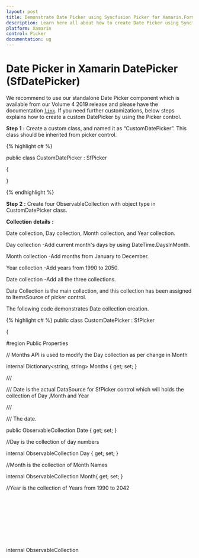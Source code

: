 ```yaml
---
layout: post
title: Demonstrate Date Picker using Syncfusion Picker for Xamarin.Forms
description: Learn here all about how to create Date Picker using Syncfusion Xamarin Picker (SfPicker) control and it contains sample and code snippet for this. 
platform: Xamarin
control: Picker
documentation: ug
---
```


# Date Picker in Xamarin DatePicker (SfDatePicker)

We recommend to use our standalone Date Picker component which is available from our Volume 4 2019 release and please have the documentation [`link`](https://help.syncfusion.com/xamarin/datepicker/overview). If you need further customizations, below steps explains how to create a custom DatePicker by using the Picker control.

**Step** **1** **:** Create a custom class, and named it as “CustomDatePicker”. This class should be inherited from picker control.

{% highlight c# %}

public class CustomDatePicker : SfPicker

{

}

{% endhighlight %}

**Step** **2** **:** Create four ObservableCollection with object type in CustomDatePicker class. 

**Collection** **details** **:** 

Date collection, Day collection, Month collection, and Year collection.

Day collection -Add current month's days by using DateTime.DaysInMonth.

Month collection -Add months from January to December.

Year collection -Add years from  1990 to 2050.

Date collection -Add all the three collections.

Date Collection is the main collection, and this collection has been assigned to ItemsSource of picker control.

The following code demonstrates Date collection creation.

{% highlight c# %}
public class CustomDatePicker : SfPicker

{

#region Public Properties

// Months API is used to modify the Day collection as per change in Month

internal Dictionary<string, string> Months { get; set; }

/// <summary>

/// Date is the actual DataSource for SfPicker control which will holds the collection of Day ,Month and Year

/// </summary>

/// <value>The date.</value>

public ObservableCollection<object> Date { get; set; }

//Day is the collection of day numbers

internal ObservableCollection<object> Day { get; set; }

//Month is the collection of Month Names

internal ObservableCollection<object> Month{ get; set; }

//Year is the collection of Years from 1990 to 2042

internal ObservableCollection<object> Year{ get; set; }

#endregion

public CustomDatePicker()

{

Months = new Dictionary<string, string>();

Date = new ObservableCollection<object>();

Day = new ObservableCollection<object>();

Month = new ObservableCollection<object>();

Year = new ObservableCollection<object>();

PopulateDateCollection();

this.ItemsSource = Date;

}

private void PopulateDateCollection()

{

//populate months

for (int i = 1; i < 13; i++)

{

if (!Months.ContainsKey(CultureInfo.CurrentCulture.DateTimeFormat.GetMonthName(i).Substring(0, 3)))

Months.Add(CultureInfo.CurrentCulture.DateTimeFormat.GetMonthName(i).Substring(0, 3), CultureInfo.CurrentCulture.DateTimeFormat.GetMonthName(i));

Month.Add(CultureInfo.CurrentCulture.DateTimeFormat.GetMonthName(i).Substring(0, 3));

}

//populate year

for (int i = 1990; i < 2050; i++)

{

Year.Add(i.ToString());

}

//populate Days

for (int i = 1; i <= DateTime.DaysInMonth(DateTime.Now.Year, DateTime.Now.Month); i++)

{

if (i < 10)

{

Day.Add("0" + i);

}

else

Day.Add(i.ToString());

}

Date.Add(Month);

Date.Add(Day);

Date.Add(Year);

}

}

{% endhighlight %}

**Step** **3** **:** Update the day value based on month and year values by using Selection changed event of picker control. Since the days of each month differs, you should handle this collection.

{% highlight c# %}
public CustomDatePicker()

{



//hook selection changed event

this.SelectionChanged += CustomDatePicker_SelectionChanged;

}

private void CustomDatePicker_SelectionChanged(object sender, SelectionChangedEventArgs e)

{

UpdateDays(Date, e);

}

//Update days method is used to alter the Date collection as per selection change in Month column(if Feb is Selected day collection has value from 1 to 28)

public void UpdateDays(ObservableCollection<object> Date, SelectionChangedEventArgs e)

{

Device.BeginInvokeOnMainThread(() =>

{

        if (Date.Count == 3)
        {
            bool flag = false;
            if (e.OldValue != null && e.NewValue != null && (e.OldValue as ObservableCollection<object>).Count == 3 && (e.NewValue as ObservableCollection<object>).Count== 3 )
            {
                if (!object.Equals((e.OldValue as IList)[0], (e.NewValue as IList)[0]))
                {
                    flag = true;
                }
                if (!object.Equals((e.OldValue as IList)[2], (e.NewValue as IList)[2]))
                {
                    flag = true;
                }
            }

            if (flag)
            {

                ObservableCollection<object> days = new ObservableCollection<object>();
                int month = DateTime.ParseExact(Months[(e.NewValue as IList)[0].ToString()], "MMMM", CultureInfo.InvariantCulture).Month;
                int year = int.Parse((e.NewValue as IList)[2].ToString());
                for (int j = 1; j <= DateTime.DaysInMonth(year, month); j++)
                {
                    if (j < 10)
                    {
                        days.Add("0" + j);
                    }
                    else
                        days.Add(j.ToString());
                }
                ObservableCollection<object> PreviousValue = new ObservableCollection<object>();

                foreach (var item in e.NewValue as IList)
                {
                    PreviousValue.Add(item);
                }
                if (days.Count > 0)
                {
                    Date.RemoveAt(1);
                    Date.Insert(1, days);
                }

                if ((Date[1] as IList).Contains(PreviousValue[1]))
                {
                    this.SelectedItem = PreviousValue;
                }
                else
                {
                    PreviousValue[1] = (Date[1] as IList)[(Date[1] as IList).Count - 1];
                    this.SelectedItem = PreviousValue;
                }
            }
        }
});

}

{% endhighlight %}

**Step** **4** **:** Define each column headers “Day”, “Month”, and “Year” by using ColumnHeaderText property of picker control. The following code demonstrates how to define header for each column of picker control.

{% highlight c# %}
public class CustomDatePicker : SfPicker

{

/// <summary>

/// Headers API is holds the column name for every column in date picker

/// </summary>

/// <value>The Headers.</value>

public ObservableCollection<string> Headers { get; set; }

public CustomDatePicker()

{

Headers = new ObservableCollection<string>();

Headers.Add("Month");

Headers.Add("Day");

Headers.Add("Year");

//SfPicker header text

HeaderText = "Date Picker";



// Column header text collection

this.ColumnHeaderText = Headers;

}

}

{% endhighlight %}

**Step** **5** **:** Finally, enable the picker header, Column header, and footer by using ShowHeader,ShowFooter and ShowColumnHeader properties.

{% highlight c# %}
public CustomDatePicker()

{



//Enable Footer

ShowFooter = true;

//Enable SfPicker Header

ShowHeader = true;

//Enable Column Header of SfPicker

ShowColumnHeader = true;

}

{% endhighlight %}

**Step** **6** **:** Add the CustomDatePicker control in main XAML page. Please refer the following code snippets.

{% tabs %}
{% highlight xaml %}
<ContentPage

x:Class="DatePicker.DatePickerPage"

xmlns="http://xamarin.com/schemas/2014/forms"

xmlns:x="http://schemas.microsoft.com/winfx/2009/xaml"

xmlns:local="clr-namespace:DatePicker"

xmlns:picker="clr-namespace:Syncfusion.SfPicker.XForms;assembly=Syncfusion.SfPicker.XForms">

<ContentPage.BindingContext>

<local:DatePickerViewModel />

</ContentPage.BindingContext>

<Grid>

<Button

Clicked="Button_Clicked"

HeightRequest="30"

HorizontalOptions="Center"

Text="Show Picker"

VerticalOptions="Center"

WidthRequest="200" />

<local:CustomDatePicker

x:Name="date"

ColumnHeaderHeight="40"

HorizontalOptions="Center"

PickerHeight="400"

PickerMode="Dialog"

PickerWidth="300"

SelectedItem="{Binding StartDate}"

VerticalOptions="Center" />

</Grid>

</ContentPage>

{% endhighlight %}


{% highlight c# %}
public partial class DatePickerPage : ContentPage

{

public DatePickerPage()

{

InitializeComponent();

}

private void Button_Clicked(object sender, EventArgs e)

{

date.IsOpen = !date.IsOpen;

}

}

{% endhighlight %}
{% endtabs %}

The following screenshot illustrates the output of above code snippets.

![DatePicker image](images/datepicker_img1.jpeg)


You can download the DatePicker sample for reference from the following link.

Sample link: [DatePicker](https://github.com/SyncfusionExamples/xamarin-sfpicker-examples/tree/master/Samples/DatePicker)

